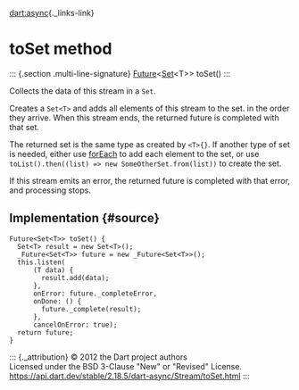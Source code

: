 [dart:async](../../dart-async/dart-async-library){._links-link}

toSet method
============

::: {.section .multi-line-signature}
[Future](../future-class)\<[Set](../../dart-core/set-class)\<T\>\>
toSet()
:::

Collects the data of this stream in a `Set`.

Creates a `Set<T>` and adds all elements of this stream to the set. in
the order they arrive. When this stream ends, the returned future is
completed with that set.

The returned set is the same type as created by `<T>{}`. If another type
of set is needed, either use [forEach](foreach) to add each element to
the set, or use `toList().then((list) => new SomeOtherSet.from(list))`
to create the set.

If this stream emits an error, the returned future is completed with
that error, and processing stops.

Implementation {#source}
--------------

``` {.language-dart data-language="dart"}
Future<Set<T>> toSet() {
  Set<T> result = new Set<T>();
  _Future<Set<T>> future = new _Future<Set<T>>();
  this.listen(
      (T data) {
        result.add(data);
      },
      onError: future._completeError,
      onDone: () {
        future._complete(result);
      },
      cancelOnError: true);
  return future;
}
```

::: {._attribution}
© 2012 the Dart project authors\
Licensed under the BSD 3-Clause \"New\" or \"Revised\" License.\
<https://api.dart.dev/stable/2.18.5/dart-async/Stream/toSet.html>
:::
